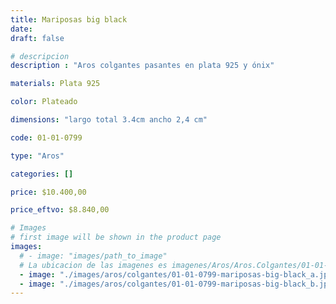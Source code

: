 ```yaml
---
title: Mariposas big black
date: 
draft: false

# descripcion
description : "Aros colgantes pasantes en plata 925 y ónix"

materials: Plata 925

color: Plateado

dimensions: "largo total 3.4cm ancho 2,4 cm"

code: 01-01-0799

type: "Aros"

categories: []

price: $10.400,00

price_eftvo: $8.840,00

# Images
# first image will be shown in the product page
images:
  # - image: "images/path_to_image"
  # La ubicacion de las imagenes es imagenes/Aros/Aros.Colgantes/01-01-0799-mariposas-big-black
  - image: "./images/aros/colgantes/01-01-0799-mariposas-big-black_a.jpg"
  - image: "./images/aros/colgantes/01-01-0799-mariposas-big-black_b.jpg"
---
```

